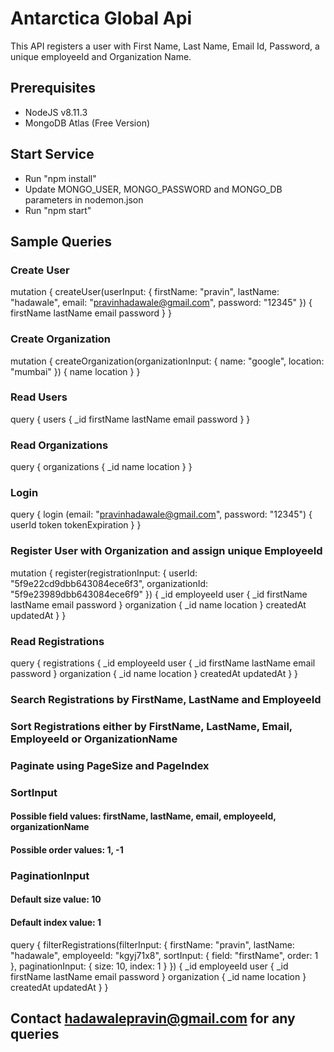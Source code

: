 # Antarctica Global Api
This API registers a user with First Name, Last Name, Email Id, Password, a unique employeeId and Organization Name.

## Prerequisites
- NodeJS v8.11.3
- MongoDB Atlas (Free Version)

## Start Service
- Run "npm install"
- Update MONGO_USER, MONGO_PASSWORD and MONGO_DB parameters in nodemon.json
- Run "npm start"

## Sample Queries

### Create User
mutation {
  createUser(userInput: {
    firstName: "pravin", 
    lastName: "hadawale", 
    email: "pravinhadawale@gmail.com",
    password: "12345"
  }) {
    firstName
    lastName
    email
    password
  }
}

### Create Organization
mutation {
  createOrganization(organizationInput: {
    name: "google", 
    location: "mumbai"
  }) {
    name
    location
  }
}

### Read Users
query {
	users {
    _id
    firstName
    lastName
    email
    password
  }
}

### Read Organizations
query {
	organizations {
    _id
    name
    location
  }
}

### Login
query {
	login (email: "pravinhadawale@gmail.com", password: "12345") {
    userId
    token
    tokenExpiration
  }
}

### Register User with Organization and assign unique EmployeeId
mutation {
  register(registrationInput: {
    userId: "5f9e22cd9dbb643084ece6f3",
    organizationId: "5f9e23989dbb643084ece6f9" 
  }) {
    _id
    employeeId
    user {
      _id
      firstName
      lastName
      email
      password
    }
    organization {
      _id
      name
      location
    }
    createdAt
    updatedAt
  }
}

### Read Registrations
query {
	registrations {
    _id
    employeeId
    user {
      _id
      firstName
      lastName
      email
      password
    }
    organization {
      _id
      name
      location
    }
    createdAt
    updatedAt
  }
}

### Search Registrations by FirstName, LastName and EmployeeId
### Sort Registrations either by FirstName, LastName, Email, EmployeeId or OrganizationName
### Paginate using PageSize and PageIndex
### SortInput
#### Possible field values: firstName, lastName, email, employeeId, organizationName
#### Possible order values: 1, -1
### PaginationInput
#### Default size value: 10
#### Default index value: 1
query {
	filterRegistrations(filterInput: {
    firstName: "pravin",
    lastName: "hadawale",
    employeeId: "kgyj71x8",
    sortInput: {
      field: "firstName",
      order: 1
    },
    paginationInput: {
      size: 10,
      index: 1
    }
  }) {
    _id
    employeeId
    user {
      _id
      firstName
      lastName
      email
      password
    }
    organization {
      _id
      name
      location
    }
    createdAt
    updatedAt
  }
}

## Contact hadawalepravin@gmail.com for any queries
